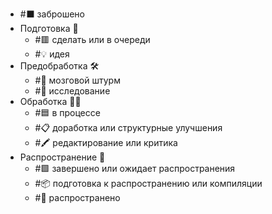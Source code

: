 - #⬛ заброшено
- Подготовка 👀
    - #🟥 сделать или в очереди
    - #💡 идея
- Предобработка 🛠
    - #🧠 мозговой штурм
    - #🔎 исследование
- Обработка ✍🏻
    - #🟦 в процессе
    - #📋 доработка или структурные улучшения
    - #🖍 редактирование или критика
- Распространение 📨
    - #🟩 завершено или ожидает распространения
    - #📦 подготовка к распространению или компиляции
    - #📢 распространено